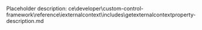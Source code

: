 Placeholder description: ce\developer\custom-control-framework\reference\iexternalcontext\includes\getexternalcontextproperty-description.md